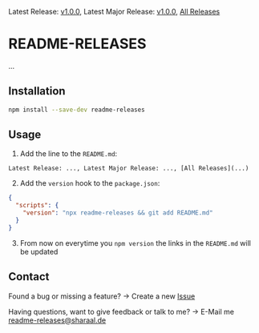 Latest Release: [v1.0.0](https://github.com/Sharaal/readme-releases/releases/tag/v1.0.0), Latest Major Release: [v1.0.0](https://github.com/Sharaal/readme-releases/releases/tag/v1.0.0), [All Releases](https://github.com/Sharaal/readme-releases/releases)

# README-RELEASES

...

## Installation

```bash
npm install --save-dev readme-releases
```

## Usage

1. Add the line to the `README.md`:

```
Latest Release: ..., Latest Major Release: ..., [All Releases](...)
```

2. Add the `version` hook to the `package.json`:

```json
{
  "scripts": {
    "version": "npx readme-releases && git add README.md"
  }
}
```

3. From now on everytime you `npm version` the links in the `README.md` will be updated

## Contact

Found a bug or missing a feature? -> Create a new [Issue](https://github.com/Sharaal/readme-releases/issues)

Having questions, want to give feedback or talk to me? -> E-Mail me readme-releases@sharaal.de
